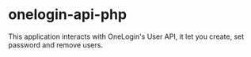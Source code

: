 # onelogin-api-php
This application interacts with OneLogin's User API, it let you create, set password and remove users.
